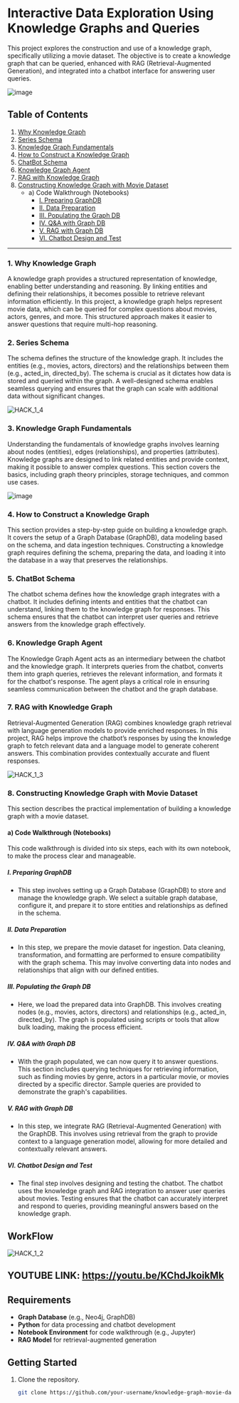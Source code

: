 # Interactive Data Exploration Using Knowledge Graphs and Queries

This project explores the construction and use of a knowledge graph, specifically utilizing a movie dataset. The objective is to create a knowledge graph that can be queried, enhanced with RAG (Retrieval-Augmented Generation), and integrated into a chatbot interface for answering user queries.

![image](https://github.com/user-attachments/assets/2fa4233d-19fa-4409-b242-d2aac33df695)




## Table of Contents

1. [Why Knowledge Graph](#1-why-knowledge-graph)
2. [Series Schema](#2-series-schema)
3. [Knowledge Graph Fundamentals](#3-knowledge-graph-fundamentals)
4. [How to Construct a Knowledge Graph](#4-how-to-construct-a-knowledge-graph)
5. [ChatBot Schema](#5-chatbot-schema)
6. [Knowledge Graph Agent](#6-knowledge-graph-agent)
7. [RAG with Knowledge Graph](#7-rag-with-knowledge-graph)
8. [Constructing Knowledge Graph with Movie Dataset](#8-constructing-knowledge-graph-with-movie-dataset)
    - a) Code Walkthrough (Notebooks)
        - [I. Preparing GraphDB](#i-preparing-graphdb)
        - [II. Data Preparation](#ii-data-preparation)
        - [III. Populating the Graph DB](#iii-populating-the-graph-db)
        - [IV. Q&A with Graph DB](#iv-q-a-with-graph-db)
        - [V. RAG with Graph DB](#v-rag-with-graph-db)
        - [VI. Chatbot Design and Test](#vi-chatbot-design-and-test)

---

### 1. Why Knowledge Graph
A knowledge graph provides a structured representation of knowledge, enabling better understanding and reasoning. By linking entities and defining their relationships, it becomes possible to retrieve relevant information efficiently. In this project, a knowledge graph helps represent movie data, which can be queried for complex questions about movies, actors, genres, and more. This structured approach makes it easier to answer questions that require multi-hop reasoning.

### 2. Series Schema
The schema defines the structure of the knowledge graph. It includes the entities (e.g., movies, actors, directors) and the relationships between them (e.g., acted_in, directed_by). The schema is crucial as it dictates how data is stored and queried within the graph. A well-designed schema enables seamless querying and ensures that the graph can scale with additional data without significant changes.

![HACK_1_4](https://github.com/user-attachments/assets/adf83813-d645-49ec-ba11-e539fa6b1698)


### 3. Knowledge Graph Fundamentals
Understanding the fundamentals of knowledge graphs involves learning about nodes (entities), edges (relationships), and properties (attributes). Knowledge graphs are designed to link related entities and provide context, making it possible to answer complex questions. This section covers the basics, including graph theory principles, storage techniques, and common use cases.

![image](https://github.com/user-attachments/assets/8d1a1303-a26b-4049-9f13-c2d677e89d92)


### 4. How to Construct a Knowledge Graph
This section provides a step-by-step guide on building a knowledge graph. It covers the setup of a Graph Database (GraphDB), data modeling based on the schema, and data ingestion techniques. Constructing a knowledge graph requires defining the schema, preparing the data, and loading it into the database in a way that preserves the relationships.

### 5. ChatBot Schema
The chatbot schema defines how the knowledge graph integrates with a chatbot. It includes defining intents and entities that the chatbot can understand, linking them to the knowledge graph for responses. This schema ensures that the chatbot can interpret user queries and retrieve answers from the knowledge graph effectively.

### 6. Knowledge Graph Agent
The Knowledge Graph Agent acts as an intermediary between the chatbot and the knowledge graph. It interprets queries from the chatbot, converts them into graph queries, retrieves the relevant information, and formats it for the chatbot's response. The agent plays a critical role in ensuring seamless communication between the chatbot and the graph database.

### 7. RAG with Knowledge Graph
Retrieval-Augmented Generation (RAG) combines knowledge graph retrieval with language generation models to provide enriched responses. In this project, RAG helps improve the chatbot’s responses by using the knowledge graph to fetch relevant data and a language model to generate coherent answers. This combination provides contextually accurate and fluent responses.

![HACK_1_3](https://github.com/user-attachments/assets/09130110-f3bc-4c37-b3d8-b90e52a6fdbe)


### 8. Constructing Knowledge Graph with Movie Dataset

This section describes the practical implementation of building a knowledge graph with a movie dataset.

#### a) Code Walkthrough (Notebooks)
This code walkthrough is divided into six steps, each with its own notebook, to make the process clear and manageable.

##### I. Preparing GraphDB
   - This step involves setting up a Graph Database (GraphDB) to store and manage the knowledge graph. We select a suitable graph database, configure it, and prepare it to store entities and relationships as defined in the schema.

##### II. Data Preparation
   - In this step, we prepare the movie dataset for ingestion. Data cleaning, transformation, and formatting are performed to ensure compatibility with the graph schema. This may involve converting data into nodes and relationships that align with our defined entities.

##### III. Populating the Graph DB
   - Here, we load the prepared data into GraphDB. This involves creating nodes (e.g., movies, actors, directors) and relationships (e.g., acted_in, directed_by). The graph is populated using scripts or tools that allow bulk loading, making the process efficient.

##### IV. Q&A with Graph DB
   - With the graph populated, we can now query it to answer questions. This section includes querying techniques for retrieving information, such as finding movies by genre, actors in a particular movie, or movies directed by a specific director. Sample queries are provided to demonstrate the graph's capabilities.

##### V. RAG with Graph DB
   - In this step, we integrate RAG (Retrieval-Augmented Generation) with the GraphDB. This involves using retrieval from the graph to provide context to a language generation model, allowing for more detailed and contextually relevant answers.

##### VI. Chatbot Design and Test
   - The final step involves designing and testing the chatbot. The chatbot uses the knowledge graph and RAG integration to answer user queries about movies. Testing ensures that the chatbot can accurately interpret and respond to queries, providing meaningful answers based on the knowledge graph.

## WorkFlow
![HACK_1_2](https://github.com/user-attachments/assets/4ae8c964-2584-49ea-b13d-58887de44d01)

## YOUTUBE LINK: https://youtu.be/KChdJkoikMk

## Requirements

- **Graph Database** (e.g., Neo4j, GraphDB)
- **Python** for data processing and chatbot development
- **Notebook Environment** for code walkthrough (e.g., Jupyter)
- **RAG Model** for retrieval-augmented generation

## Getting Started

1. Clone the repository.
   ```bash
   git clone https://github.com/your-username/knowledge-graph-movie-dataset.git
